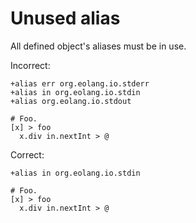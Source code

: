 # Unused alias

All defined object's aliases must be in use.

Incorrect:

```eo
+alias err org.eolang.io.stderr
+alias in org.eolang.io.stdin
+alias org.eolang.io.stdout

# Foo.
[x] > foo
  x.div in.nextInt > @
```

Correct:

```eo
+alias in org.eolang.io.stdin

# Foo.
[x] > foo
  x.div in.nextInt > @
```